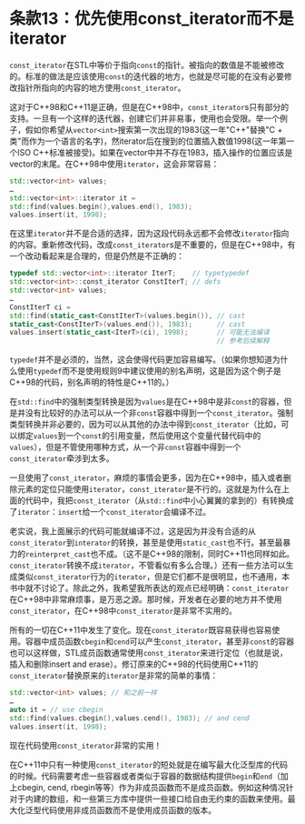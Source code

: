 条款13：优先使用const_iterator而不是iterator
===============

`const_iterator`在STL中等价于指向`const`的指针。被指向的数值是不能被修改的。标准的做法是应该使用`const`的迭代器的地方，也就是尽可能的在没有必要修改指针所指向的内容的地方使用`const_iterator`。

这对于C++98和C++11是正确，但是在C++98中，`const_iterator`s只有部分的支持。一旦有一个这样的迭代器，创建它们并非易事，使用也会受限。举一个例子，假如你希望从`vector<int>`搜索第一次出现的1983(这一年"C++"替换"C + 类"而作为一个语言的名字)，然iterator后在搜到的位置插入数值1998(这一年第一个ISO C++标准被接受)。如果在vector中并不存在1983，插入操作的位置应该是vector的末尾。在C++98中使用`iterator`，这会非常容易：

```cpp
std::vector<int> values;
…
std::vector<int>::iterator it =
std::find(values.begin(),values.end(), 1983);
values.insert(it, 1998);
```

在这里`iterator`并不是合适的选择，因为这段代码永远都不会修改`iterator`指向的内容。重新修改代码，改成`const_iterator`s是不重要的，但是在C++98中，有一个改动看起来是合理的，但是仍然是不正确的：

```cpp
typedef std::vector<int>::iterator IterT;    // typetypedef
std::vector<int>::const_iterator ConstIterT; // defs
std::vector<int> values;
…
ConstIterT ci =
std::find(static_cast<ConstIterT>(values.begin()), // cast
static_cast<ConstIterT>(values.end()), 1983);      // cast
values.insert(static_cast<IterT>(ci), 1998);       // 可能无法编译
                                                   // 参考后续解释
```

`typedef`并不是必须的，当然，这会使得代码更加容易编写。（如果你想知道为什么使用`typedef`而不是使用规则9中建议使用的别名声明，这是因为这个例子是C++98的代码，别名声明的特性是C++11的。）

在`std::find`中的强制类型转换是因为`values`是在C++98中是非`const`的容器，但是并没有比较好的办法可以从一个非`const`容器中得到一个`const_iterator`。强制类型转换并非必要的，因为可以从其他的办法中得到`const_iterator`（比如，可以绑定`values`到一个`const`的引用变量，然后使用这个变量代替代码中的`values`），但是不管使用哪种方式，从一个非`const`容器中得到一个`const_iterator`牵涉到太多。

一旦使用了`const_iterator`，麻烦的事情会更多，因为在C++98中，插入或者删除元素的定位只能使用`iterator`，`const_iterator`是不行的。这就是为什么在上面的代码中，我把`const_iterator`（从`std::find`中小心翼翼的拿到的）有转换成了`iterator`：`insert`给一个`const_iterator`会编译不过。

老实说，我上面展示的代码可能就编译不过，这是因为并没有合适的从`const_iterator`到`interator`的转换，甚至是使用`static_cast`也不行。甚至最暴力的`reinterpret_cast`也不成。（这不是C++98的限制，同时C++11也同样如此。`const_iterator`转换不成`iterator`，不管看似有多么合理。）还有一些方法可以生成类似`const_iterator`行为的`iterator`，但是它们都不是很明显，也不通用，本书中就不讨论了。除此之外，我希望我所表达的观点已经明确：`const_iterator`在C++98中非常麻烦事，是万恶之源。那时候，开发者在必要的地方并不使用`const_iterator`，在C++98中`const_iterator`是非常不实用的。

所有的一切在C++11中发生了变化。现在`const_iterator`既容易获得也容易使用。容器中成员函数`cbegin`和`cend`可以产生`const_iterator`，甚至非`const`的容器也可以这样做，STL成员函数通常使用`const_iterator`来进行定位（也就是说，插入和删除insert and erase）。修订原来的C++98的代码使用C++11的`const_iterator`替换原来的`iterator`是非常的简单的事情：

```cpp
std::vector<int> values; // 和之前一样
…
auto it = // use cbegin
std::find(values.cbegin(),values.cend(), 1983); // and cend
values.insert(it, 1998);
```

现在代码使用`const_iterator`非常的实用！

在C++11中只有一种使用`const_iterator`的短处就是在编写最大化泛型库的代码的时候。代码需要考虑一些容器或者类似于容器的数据结构提供`begin`和`end`（加上cbegin, cend, rbegin等等）作为非成员函数而不是成员函数。例如这种情况针对于内建的数组，和一些第三方库中提供一些接口给自由无约束的函数来使用。最大化泛型代码使用非成员函数而不是使用成员函数的版本。